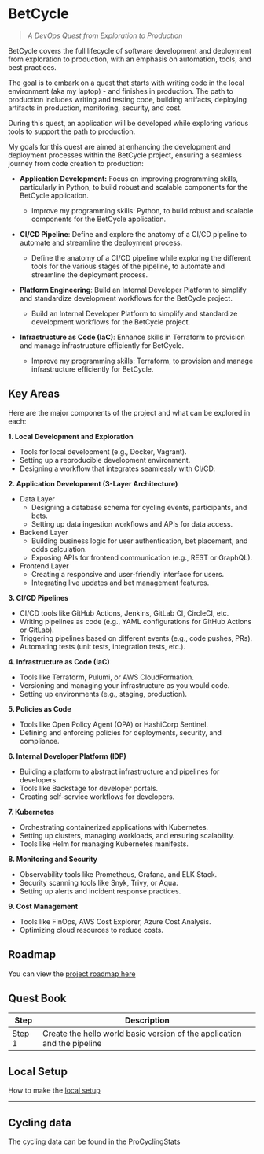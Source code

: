 # BetCycle

> _A DevOps Quest from Exploration to Production_

BetCycle covers the full lifecycle of software development and deployment from exploration to production, with an emphasis on automation, tools, and best practices.

The goal is to embark on a quest that starts with writing code in the local environment (aka my laptop) - and finishes in production. The path to production includes writing and testing code, building artifacts, deploying artifacts in production, monitoring, security, and cost.

During this quest, an application will be developed while exploring various tools to support the path to production.

My goals for this quest are aimed at enhancing the development and deployment processes within the BetCycle project, ensuring a seamless journey from code creation to production:

- __Application Development:__ Focus on improving programming skills, particularly in Python, to build robust and scalable components for the BetCycle application.
    - Improve my programming skills: Python, to build robust and scalable components for the BetCycle application.

- __CI/CD Pipeline__: Define and explore the anatomy of a CI/CD pipeline to automate and streamline the deployment process.
    - Define the anatomy of a CI/CD pipeline while exploring the different tools for the various stages of the pipeline, to automate and streamline the deployment process.

- __Platform Engineering__: Build an Internal Developer Platform to simplify and standardize development workflows for the BetCycle project.
    - Build an Internal Developer Platform to simplify and standardize development workflows for the BetCycle project.

- __Infrastructure as Code (IaC)__:  Enhance skills in Terraform to provision and manage infrastructure efficiently for BetCycle.
    - Improve my programming skills: Terraform, to provision and manage infrastructure efficiently for BetCycle.


## Key Areas

Here are the major components of the project and what can be explored in each:

__1. Local Development and Exploration__
- Tools for local development (e.g., Docker, Vagrant).
- Setting up a reproducible development environment.
- Designing a workflow that integrates seamlessly with CI/CD.


__2. Application Development (3-Layer Architecture)__
- Data Layer
    - Designing a database schema for cycling events, participants, and bets.
    - Setting up data ingestion workflows and APIs for data access.
- Backend Layer
    - Building business logic for user authentication, bet placement, and odds calculation.
    - Exposing APIs for frontend communication (e.g., REST or GraphQL).
- Frontend Layer
    - Creating a responsive and user-friendly interface for users.
    - Integrating live updates and bet management features.


__3. CI/CD Pipelines__
- CI/CD tools like GitHub Actions, Jenkins, GitLab CI, CircleCI, etc.
- Writing pipelines as code (e.g., YAML configurations for GitHub Actions or GitLab).
- Triggering pipelines based on different events (e.g., code pushes, PRs).
- Automating tests (unit tests, integration tests, etc.).

__4. Infrastructure as Code (IaC)__
- Tools like Terraform, Pulumi, or AWS CloudFormation.
- Versioning and managing your infrastructure as you would code.
- Setting up environments (e.g., staging, production).

__5. Policies as Code__
- Tools like Open Policy Agent (OPA) or HashiCorp Sentinel.
- Defining and enforcing policies for deployments, security, and compliance.

__6. Internal Developer Platform (IDP)__
- Building a platform to abstract infrastructure and pipelines for developers.
- Tools like Backstage for developer portals.
- Creating self-service workflows for developers.

__7. Kubernetes__
- Orchestrating containerized applications with Kubernetes.
- Setting up clusters, managing workloads, and ensuring scalability.
- Tools like Helm for managing Kubernetes manifests.

__8. Monitoring and Security__
- Observability tools like Prometheus, Grafana, and ELK Stack.
- Security scanning tools like Snyk, Trivy, or Aqua.
- Setting up alerts and incident response practices.

__9. Cost Management__

- Tools like FinOps, AWS Cost Explorer, Azure Cost Analysis.
- Optimizing cloud resources to reduce costs.


## Roadmap

You can view the [project roadmap here](./docs/roadmap.md)


## Quest Book

| Step      | Description                                                                   |
|---------- |----------                                                                     |    
| Step 1    | Create the hello world basic version of the application and the pipeline      |


## Local Setup

How to make the [local setup](./docs/local-setup.d)


---
## Cycling data

The cycling data can be found in the [ProCyclingStats](https://www.procyclingstats.com/)
